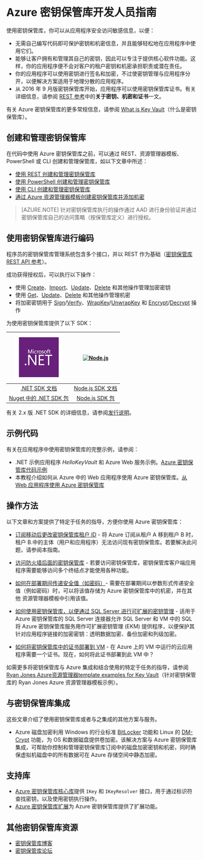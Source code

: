 <properties
    pageTitle="密钥保管库开发人员指南 | Azure"
    description="开发人员可以使用 Azure 密钥保管库来管理 Azure 环境中的加密密钥。"
    services="key-vault"
    documentationcenter=""
    author="BrucePerlerMS"
    manager="mbaldwin"
    editor="bruceper" />
<tags
    ms.assetid="b2b1bd28-e149-4d69-b08b-97f6c50ebe30"
    ms.service="key-vault"
    ms.devlang="na"
    ms.topic="article"
    ms.tgt_pltfrm="na"
    ms.workload="identity"
    ms.date="01/07/2017"
    wacn.date="02/27/2017"
    ms.author="bruceper" />  


# Azure 密钥保管库开发人员指南
使用密钥保管库，你可以从应用程序安全访问敏感信息，以便：

- 无需自己编写代码即可保护密钥和机密信息，并且能够轻松地在应用程序中使用它们。
- 能够让客户拥有和管理其自己的密钥，因此可以专注于提供核心软件功能。这样，你的应用程序便不会对客户的租户密钥和机密承担职责或潜在责任。
- 你的应用程序可以使用密钥进行签名和加密，不过使密钥管理与应用程序分开，以便解决方案适用于地理分散的应用程序。
- 从 2016 年 9 月版密钥保管库开始，应用程序可以使用密钥保管库证书。有关详细信息，请参阅 [REST 参考](https://msdn.microsoft.com/zh-cn/library/azure/dn903623.aspx)中的**关于密钥、机密和证书**一文。

有关 Azure 密钥保管库的更多常规信息，请参阅 [What is Key Vault](/documentation/articles/key-vault-whatis/)（什么是密钥保管库）。

## 创建和管理密钥保管库
在代码中使用 Azure 密钥保管库之前，可以通过 REST、资源管理器模板、PowerShell 或 CLI 创建和管理保管库，如以下文章中所述：

- [使用 REST 创建和管理密钥保管库](https://msdn.microsoft.com/zh-cn/library/azure/mt620024.aspx)
- [使用 PowerShell 创建和管理密钥保管库](/documentation/articles/key-vault-get-started/)
- [使用 CLI 创建和管理密钥保管库](/documentation/articles/key-vault-manage-with-cli/)
- [通过 Azure 资源管理器模板创建密钥保管库并添加机密](/documentation/articles/resource-manager-template-keyvault/)

> [AZURE.NOTE]
针对密钥保管库执行的操作通过 AAD 进行身份验证并通过密钥保管库自己的访问策略（按保管库定义）进行授权。
> 
> 

## 使用密钥保管库进行编码
程序员的密钥保管库管理系统包含多个接口，并以 REST 作为基础（[密钥保管库 REST API 参考](https://msdn.microsoft.com/zh-cn/library/azure/dn903609.aspx)）。

成功获得授权后，可以执行以下操作：

- 使用 [Create](https://msdn.microsoft.com/zh-cn/library/azure/dn903634.aspx)、[Import](https://msdn.microsoft.com/zh-cn/library/azure/dn903626.aspx)、[Update](https://msdn.microsoft.com/zh-cn/library/azure/dn903616.aspx)、[Delete](https://msdn.microsoft.com/zh-cn/library/azure/dn903611.aspx) 和其他操作管理加密密钥
- 使用 [Get](https://msdn.microsoft.com/zh-cn/library/azure/dn903633.aspx)、[Update](https://msdn.microsoft.com/zh-cn/library/azure/dn986818.aspx)、[Delete](https://msdn.microsoft.com/zh-cn/library/azure/dn903613.aspx) 和其他操作管理机密
- 将加密密钥用于 [Sign](https://msdn.microsoft.com/zh-cn/library/azure/dn878096.aspx)/[Verify](https://msdn.microsoft.com/zh-cn/library/azure/dn878082.aspx)、[WrapKey](https://msdn.microsoft.com/zh-cn/library/azure/dn878066.aspx)/[UnwrapKey](https://msdn.microsoft.com/zh-cn/library/azure/dn878079.aspx) 和 [Encrypt](https://msdn.microsoft.com/zh-cn/library/azure/dn878060.aspx)/[Decrypt](https://msdn.microsoft.com/zh-cn/library/azure/dn878097.aspx) 操作

为使用密钥保管库提供了以下 SDK：

| [![.NET](./media/key-vault-developers-guide/msft.netlogo_purple.png)](https://msdn.microsoft.com/zh-cn/library/mt765854.aspx) | [![Node.js](./media/key-vault-developers-guide/nodejs.png)](http://azure.github.io/azure-sdk-for-node/azure-arm-keyvault/latest) |
|:---:|:---:|
| [.NET SDK 文档](https://msdn.microsoft.com/zh-cn/library/mt765854.aspx) |[Node.js SDK 文档](http://azure.github.io/azure-sdk-for-node/azure-arm-keyvault/latest) |
| [Nuget 中的 .NET SDK 包](http://www.nuget.org/packages/Microsoft.Azure.KeyVault) |[Node.js SDK 包](https://www.npmjs.com/package/azure-keyvault) |

有关 2.x 版 .NET SDK 的详细信息，请参阅[发行说明](/documentation/articles/key-vault-dotnet2api-release-notes/)。

## 示例代码
有关在应用程序中使用密钥保管库的完整示例，请参阅：

- .NET 示例应用程序 *HelloKeyVault* 和 Azure Web 服务示例。[Azure 密钥保管库代码示例](http://www.microsoft.com/en-us/download/details.aspx?id=45343)
- 本教程介绍如何从 Azure 中的 Web 应用程序使用 Azure 密钥保管库。[从 Web 应用程序使用 Azure 密钥保管库](/documentation/articles/key-vault-use-from-web-application/)

## 操作方法
以下文章和方案提供了特定于任务的指导，方便你使用 Azure 密钥保管库：

- [订阅移动后更改密钥保管库租户 ID](/documentation/articles/key-vault-subscription-move-fix/) - 将 Azure 订阅从租户 A 移到租户 B 时，租户 B.中的主体（用户和应用程序）无法访问现有密钥保管库。若要解决此问题，请参阅本指南。
- [访问防火墙后面的密钥保管库](/documentation/articles/key-vault-access-behind-firewall/) - 若要访问密钥保管库，密钥保管库客户端应用程序需要能够访问多个终结点才能使用各种功能。

- [如何在部署期间传递安全值（如密码）](/documentation/articles/resource-manager-keyvault-parameter/)- 需要在部署期间以参数形式传递安全值（例如密码）时，可以将该值存储为 Azure 密钥保管库中的机密，并在其他 资源管理器模板中引用该值。
- [如何使用密钥保管库，以便通过 SQL Server 进行可扩展的密钥管理](https://msdn.microsoft.com/zh-cn/library/dn198405.aspx) - 适用于 Azure 密钥保管库的 SQL Server 连接器允许 SQL Server 和 VM 中的 SQL 将 Azure 密钥保管库服务用作可扩展密钥管理 \(EKM\) 提供程序，以便保护其针对应用程序链接的加密密钥：透明数据加密、备份加密和列级加密。
- [如何将密钥保管库中的证书部署到 VM](https://blogs.technet.microsoft.com/kv/2015/07/14/deploy-certificates-to-vms-from-customer-managed-key-vault/) - 在 Azure 上的 VM 中运行的云应用程序需要一个证书。现在，如何将此证书部署到此 VM 中？

如需更多将密钥保管库与 Azure 集成和结合使用的特定于任务的指导，请参阅 [Ryan Jones Azure资源管理器template examples for Key Vault](https://github.com/rjmax/ArmExamples/tree/master/keyvaultexamples)（针对密钥保管库的 Ryan Jones Azure 资源管理器模板示例）。

## 与密钥保管库集成
这些文章介绍了使用密钥保管库或者与之集成的其他方案与服务。

- Azure 磁盘加密利用 Windows 的行业标准 [BitLocker](https://technet.microsoft.com/zh-cn/library/cc732774.aspx) 功能和 Linux 的 [DM-Crypt](https://en.wikipedia.org/wiki/Dm-crypt) 功能，为 OS 和数据磁盘提供卷加密。该解决方案与 Azure 密钥保管库集成，可帮助你控制和管理密钥保管库订阅中的磁盘加密密钥和机密，同时确保虚拟机磁盘中的所有数据可在 Azure 存储空间中静态加密。

## 支持库
- [Azure 密钥保管库核心库](http://www.nuget.org/packages/Microsoft.Azure.KeyVault.Core)提供 `IKey` 和 `IKeyResolver` 接口，用于通过标识符查找密钥，以及使用密钥执行操作。
- [Azure 密钥保管库扩展](http://www.nuget.org/packages/Microsoft.Azure.KeyVault.Extensions)为 Azure 密钥保管库提供了扩展功能。

## 其他密钥保管库资源
- [密钥保管库博客](http://aka.ms/kvblog)
- [密钥保管库论坛](http://aka.ms/kvforum)

<!---HONumber=Mooncake_0220_2017-->
<!--Update_Description: wording update-->